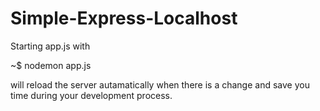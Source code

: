 # Simple-Express-Localhost

Starting app.js with 

~$ nodemon app.js

will reload the server autamatically when there is a change 
and save you time during your development process.
